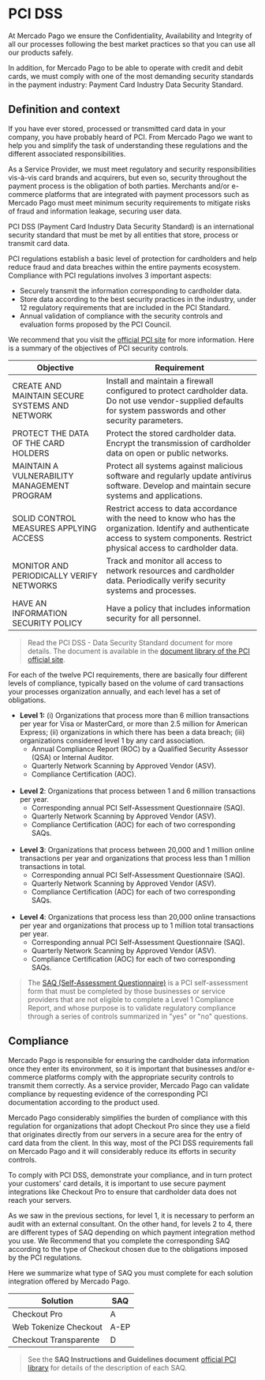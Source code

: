 # PCI DSS

At Mercado Pago we ensure the Confidentiality, Availability and Integrity of all our processes following the best market practices so that you can use all our products safely. 

In addition, for Mercado Pago to be able to operate with credit and debit cards, we must comply with one of the most demanding security standards in the payment industry: Payment Card Industry Data Security Standard.

## Definition and context
If you have ever stored, processed or transmitted card data in your company, you have probably heard of PCI. From Mercado Pago we want to help you and simplify the task of understanding these regulations and the different associated responsibilities.

As a Service Provider, we must meet regulatory and security responsibilities vis-à-vis card brands and acquirers, but even so, security throughout the payment process is the obligation of both parties. Merchants and/or e-commerce platforms that are integrated with payment processors such as Mercado Pago must meet minimum security requirements to mitigate risks of fraud and information leakage, securing user data.

PCI DSS (Payment Card Industry Data Security Standard) is an international security standard that must be met by all entities that store, process or transmit card data.

PCI regulations establish a basic level of protection for cardholders and help reduce fraud and data breaches within the entire payments ecosystem. 
Compliance with PCI regulations involves 3 important aspects:
- Securely transmit the information corresponding to cardholder data.
- Store data according to the best security practices in the industry, under 12 regulatory requirements that are included in the PCI Standard.
- Annual validation of compliance with the security controls and evaluation forms proposed by the PCI Council. 

We recommend that you visit the [official PCI site](https://www.pcisecuritystandards.org/) for more information. Here is a summary of the objectives of PCI security controls.

**Objective** | **Requirement**
------------- | ---------------
CREATE AND MAINTAIN SECURE SYSTEMS AND NETWORK | Install and maintain a firewall configured to protect cardholder data. Do not use vendor-supplied defaults for system passwords and other security parameters.|
PROTECT THE DATA OF THE CARD HOLDERS | Protect the stored cardholder data. Encrypt the transmission of cardholder data on open or public networks.
MAINTAIN A VULNERABILITY MANAGEMENT PROGRAM | Protect all systems against malicious software and regularly update antivirus software. Develop and maintain secure systems and applications.
SOLID CONTROL MEASURES APPLYING ACCESS | Restrict access to data accordance with the need to know who has the organization. Identify and authenticate access to system components. Restrict physical access to cardholder data.
MONITOR AND PERIODICALLY VERIFY NETWORKS | Track and monitor all access to network resources and cardholder data. Periodically verify security systems and processes.
HAVE AN INFORMATION SECURITY POLICY | Have a policy that includes information security for all personnel. |

> Read the PCI DSS - Data Security Standard document for more details. The document is available in the [document library of the PCI official site](https://www.pcisecuritystandards.org/document_library).

For each of the twelve PCI requirements, there are basically four different levels of compliance, typically based on the volume of card transactions your processes organization annually, and each level has a set of obligations.

* **Level 1:** (i) Organizations that process more than 6 million transactions per year for Visa or MasterCard, or more than 2.5 million for American Express; (ii) organizations in which there has been a data breach; (iii) organizations considered level 1 by any card association.
    * Annual Compliance Report (ROC) by a Qualified Security Assessor (QSA) or Internal Auditor.
    * Quarterly Network Scanning by Approved Vendor (ASV).
    * Compliance Certification (AOC).
    <br>
* **Level 2**: Organizations that process between 1 and 6 million transactions per year.
    * Corresponding annual PCI Self-Assessment Questionnaire (SAQ).
    * Quarterly Network Scanning by Approved Vendor (ASV).
    * Compliance Certification (AOC) for each of two corresponding SAQs.
    <br>
* **Level 3**: Organizations that process between 20,000 and 1 million online transactions per year and organizations that process less than 1 million transactions in total.
    * Corresponding annual PCI Self-Assessment Questionnaire (SAQ).
    * Quarterly Network Scanning by Approved Vendor (ASV).
    * Compliance Certification (AOC) for each of two corresponding SAQs.
    <br>
* **Level 4**: Organizations that process less than 20,000 online transactions per year and organizations that process up to 1 million total transactions per year. 
    * Corresponding annual PCI Self-Assessment Questionnaire (SAQ).
    * Quarterly Network Scanning by Approved Vendor (ASV).
    * Compliance Certification (AOC) for each of two corresponding SAQs.

> The [SAQ (Self-Assessment Questionnaire)](https://www.pcisecuritystandards.org/pci_security/completing_self_assessment) is a PCI self-assessment form that must be completed by those businesses or service providers that are not eligible to complete a Level 1 Compliance Report, and whose purpose is to validate regulatory compliance through a series of controls summarized in "yes" or "no" questions.


## Compliance

Mercado Pago is responsible for ensuring the cardholder data information once they enter its environment, so it is important that businesses and/or e-commerce platforms comply with the appropriate security controls to transmit them correctly. As a service provider, Mercado Pago can validate compliance by requesting evidence of the corresponding PCI documentation according to the product used.

Mercado Pago considerably simplifies the burden of compliance with this regulation for organizations that adopt Checkout Pro since they use a field that originates directly from our servers in a secure area for the entry of card data from the client. In this way, most of the PCI DSS requirements fall on Mercado Pago and it will considerably reduce its efforts in security controls.

To comply with PCI DSS, demonstrate your compliance, and in turn protect your customers' card details, it is important to use secure payment integrations like Checkout Pro to ensure that cardholder data does not reach your servers.

As we saw in the previous sections, for level 1, it is necessary to perform an audit with an external consultant. On the other hand, for levels 2 to 4, there are different types of SAQ depending on which payment integration method you use. We Recommend that you complete the corresponding SAQ according to the type of Checkout chosen due to the obligations imposed by the PCI regulations. 

Here we summarize what type of SAQ you must complete for each solution integration offered by Mercado Pago.

**Solution** | **SAQ**
------ | ------
Checkout Pro | A
Web Tokenize Checkout | A-EP
Checkout Transparente | D

> See the **SAQ Instructions and Guidelines document** [official PCI library](https://www.pcisecuritystandards.org/document_library) for details of the description of each SAQ.



